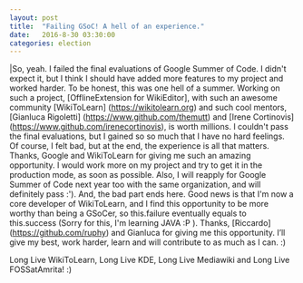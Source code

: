 ```yaml
---
layout: post
title:  "Failing GSoC! A hell of an experience."
date:   2016-8-30 03:30:00
categories: election
---
```


|So, yeah. I failed the final evaluations of Google Summer of Code. I didn't expect it, but I think I should have added more features to my project and worked harder. To be honest, this was one hell of a summer. Working on such a project, [OfflineExtension for WikiEditor], with such an awesome community [WikiToLearn] (https://wikitolearn.org) and such cool mentors, [Gianluca Rigoletti] (https://www.github.com/themutt) and [Irene Cortinovis] (https://www.github.com/irenecortinovis), is worth millions. I couldn't pass the final evaluations, but I gained so so much that I have no hard feelings. Of course, I felt bad, but at the end, the experience is all that matters. Thanks, Google and WikiToLearn for giving me such an amazing opportunity. I would work more on my project and try to get it in the production mode, as soon as possible. Also, I will reapply for Google Summer of Code next year too with the same organization, and will definitely pass :'). And, the bad part ends here. Good news is that I'm now a core developer of WikiToLearn, and I find this opportunity to be more worthy than being a GSoCer, so this.failure eventually equals to this.success (Sorry for this, I'm learning JAVA :P ). Thanks, [Riccardo] (https://github.com/ruphy) and Gianluca for giving me this opportunity. I’ll give my best, work harder, learn and will contribute to  as much as I can. :)

Long Live WikiToLearn, Long Live KDE, Long Live Mediawiki and Long Live FOSSatAmrita! :)
